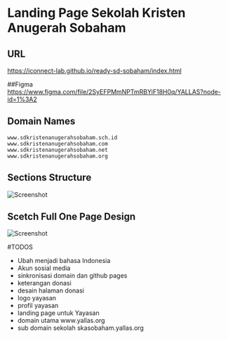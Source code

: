 # Landing Page Sekolah Kristen Anugerah Sobaham

## URL 
https://iconnect-lab.github.io/ready-sd-sobaham/index.html

##Figma
https://www.figma.com/file/2SyEFPMmNPTmRBYiF18H0q/YALLAS?node-id=1%3A2

## Domain Names
```
www.sdkristenanugerahsobaham.sch.id
www.sdkristenanugerahsobaham.com
www.sdkristenanugerahsobaham.net
www.sdkristenanugerahsobaham.org
```

## Sections Structure

![Screenshot](https://raw.githubusercontent.com/iconnect-lab/landing-page-sd-kristen-anugerah-sobaham/main/__dev/Sketch%20-%2001%20Sections%20Structure-2.png)

## Scetch Full One Page Design

![Screenshot](https://raw.githubusercontent.com/iconnect-lab/landing-page-sd-kristen-anugerah-sobaham/main/__dev/Sketch%20-%2002%20Full%20One-Page.png)




#TODOS
<ul>
    <li>Ubah menjadi bahasa Indonesia</li>
    <li>Akun sosial media</li>
    <li>sinkronisasi domain dan github pages</li>
    <li>keterangan donasi</li>
    <li>desain halaman donasi</li>
    <li>logo yayasan</li>
    <li>profil yayasan</li>
    <li>landing page untuk Yayasan</li>
    <li>domain utama www.yallas.org</li>
    <li>sub domain sekolah skasobaham.yallas.org</li>
</ul>
